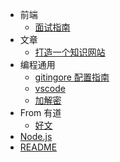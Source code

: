 <!-- docs/_sidebar.md created by koko-docsify_sidebarTool -->

- 前端
  - [面试指南](前端/面试指南.md)
- 文章
  - [打造一个知识网站](文章/打造一个知识网站.md)
- 编程通用
  - [gitingore 配置指南](编程通用/gitingore配置指南.md)
  - [vscode](编程通用/vscode.md)
  - [加解密](编程通用/加解密.md)
- From 有道
  - [好文](From有道/好文.md)
- [Node.js](Node.js/README.md)
- [README](README.md)
   
